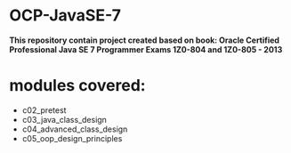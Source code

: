 # OCP-JavaSE-7
**This repository contain project created based on book: Oracle Certified Professional Java SE 7 Programmer Exams 1Z0-804 and 1Z0-805 - 2013**
#
# modules covered:

* c02_pretest
* c03_java_class_design
* c04_advanced_class_design
* c05_oop_design_principles


